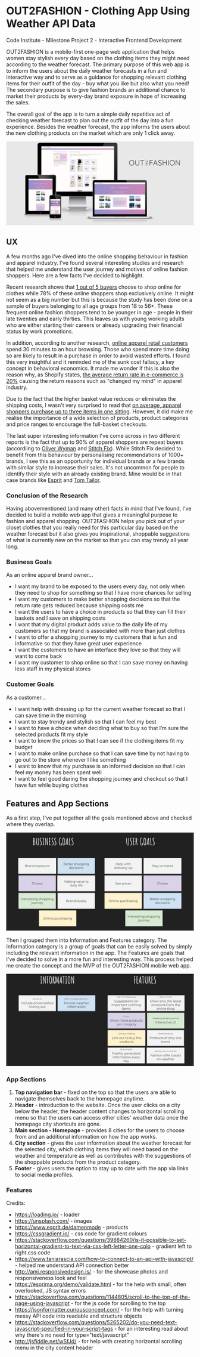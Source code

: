 # OUT2FASHION - Clothing App Using Weather API Data

Code Institute - Milestone Project 2 - Interactive Frontend Development

OUT2FASHION is a mobile-first one-page web application that helps women stay stylish every day based on the clothing items they might need according to the weather forecast. The primary purpose of this web app is to inform the users about the daily weather forecasts in a fun and interactive way and to serve as a guidance for shopping relevant clothing items for their outfit of the day - buy what you like but also what you need! The secondary purpose is to give fashion brands an additional chance to market their products by every-day brand exposure in hope of increasing the sales.

The overall goal of the app is to turn a simple daily repetitive act of checking weather forecast to plan out the outfit of the day into a fun experience. Besides the weather forecast, the app informs the users about the new clothing products on the market which are only 1 click away.

![App Showcase](readme-files/images-readme/img-showcase.png)

## UX

A few months ago I've dived into the online shopping behaviour in fashion and apparel industry. I've found several interesting studies and research that helped me understand the user journey and motives of online fashion shoppers. Here are a few facts I've decided to highlight.

Recent research shows that [1 out of 5 buyers](https://www.oliverwyman.com/content/dam/oliver-wyman/v2/publications/2018/july/Oliver%20Wyman_Understanding%20Behavior%20of%20Apparel%20Shopper.pdf) choose to shop online for clothes while 78% of these online shoppers shop exclusively online. It might not seem as a big number but this is because the study has been done on a sample of buyers belonging to all age groups from 18 to 56+. These frequent online fashion shoppers tend to be younger in age - people in their late twenties and early thirties. This leaves us with young working adults who are either starting their careers or already upgrading their financial status by work promotions.

In addition, according to another research, [online apparel retail customers](https://www.retailcustomerexperience.com/blogs/examining-the-online-apparel-retail-customer-experience/) spend 30 minutes to an hour browsing. Those who spend more time doing so are likely to result in a purchase in order to avoid wasted efforts. I found this very insightful and it reminded me of the sunk cost fallacy, a key concept in behavioral economics. It made me wonder if this is also the reason why, as Shopify states, [the average return rate in e-commerce is 20%](https://www.shopify.com/enterprise/ecommerce-returns) causing the return reasons such as "changed my mind" in apparel industry.

Due to the fact that the higher basket value reduces or eliminates the shipping costs, I wasn't very surprised to read that [on average, apparel shoppers purchase up to three items in one sitting](https://www.retailcustomerexperience.com/blogs/examining-the-online-apparel-retail-customer-experience/). However, it did make me realise the importance of a wide selection of products, product categories and price ranges to encourage the full-basket checkouts.

The last super interesting information I've come across in two different reports is the fact that up to 90% of apparel shoppers are repeat buyers (accordiing to [Oliver Wyman](https://www.oliverwyman.com/our-expertise/insights/2018/jan/understanding-the-2017-apparel-shopper-journey.html) and [Stitch Fix](https://www.wired.com/story/stitch-fix-shop-your-looks/)). While Stitch Fix decided to benefit from this behaviour by personalising recommendations of 1000+ brands, I see this as an opportunity for individual brands or a few brands with similar style to increase their sales. It's not uncommon for people to identify their style with an already existing brand. Mine would be in that case brands like [Esprit](https://www.esprit.com/) and [Tom Tailor](https://www.tom-tailor.com/).

### Conclusion of the Research

Having abovementioned (and many other) facts in mind that I've found, I've decided to build a mobile web app that gives a meaningful purpose to fashion and apparel shopping. OUT2FASHION helps you pick out of your closet clothes that you really need for this particular day based on the weather forecast but it also gives you inspirational, shoppable suggestions of what is currently new on the market so that you can stay trendy all year long.

### Business Goals

As an online apparel brand owner...

* I want my brand to be exposed to the users every day, not only when they need to shop for something so that I have more chances for selling
* I want my customers to make better shopping decisions so that the return rate gets reduced because shipping costs me
* I want the users to have a choice in products so that they can fill their baskets and I save on shipping costs
* I want that my digital product adds value to the daily life of my customers so that my brand is associated with more than just clothes
* I want to offer a shopping journey to my customers that is fun and informative so that they have great user experience
* I want the customers to have an interface they love so that they will want to come back
* I want my customer to shop online so that I can save money on having less staff in my physical stores

### Customer Goals

As a customer...

* I want help with dressing up for the current weather forecast so that I can save time in the morning
* I want to stay trendy and stylish so that I can feel my best
* I want to have a choice when deciding what to buy so that I’m sure the selected products fit my style
* I want to know the prices so that I can see if the clothing items fit my budget
* I want to make online purchase so that I can save time by not having to go out to the store whenever I like something
* I want to know that my purchase is an informed decision so that I can feel my money has been spent well
* I want to feel good during the shopping journey and checkout so that I have fun while buying clothes

## Features and App Sections

As a first step, I've put together all the goals mentioned above and checked where they overlap.

![Goals Overview](readme-files/images-readme/img-goals-overview.png)

Then I grouped them into Information and Features category. The Information category is a group of goals that can be easily solved by simply including the relevant information in the app. The Features are goals that I've decided to solve in a more fun and interesting way. This process helped me create the concept and the MVP of the OUT2FASHION mobile web app.

![Information and Features Overview](readme-files/images-readme/img-information-features-overview.png)

### App Sections

1. **Top navigation bar** - fixed on the top so that the users are able to navigate themselves back to the homepage anytime.
1. **Header** - introduction to the website. Once the user clicks on a city below the header, the header content changes to horizontal scrolling menu so that the users can access other cities' weather data once the homepage city shortcuts are gone.
1. **Main section - Homepage** - provides 8 cities for the users to choose from and an additional information on how the app works.
1. **City section** - gives the user information about the weather forecast for the selected city, which clothing items they will need based on the weather and temperature as well as contributes with the suggestions of the shoppable products from the product category.
1. **Footer** - gives users the option to stay up to date with the app via links to social media profiles.

### Features



















Credits:
- https://loading.io/ - loader
- https://unsplash.com/ - images
- https://www.esprit.de/damenmode - products
- https://cssgradient.io/ - css code for gradient colours
- https://stackoverflow.com/questions/39884260/is-it-possible-to-set-horizontal-gradient-to-text-via-css-left-letter-one-colo - gradient left to right css code
- https://www.taniarascia.com/how-to-connect-to-an-api-with-javascript/ - helped me understand API connection better
- http://ami.responsivedesign.is/ - for the showcase photos and responsiveness look and feel
- https://esprima.org/demo/validate.html - for the help with small, often overlooked, JS syntax errors
- https://stackoverflow.com/questions/1144805/scroll-to-the-top-of-the-page-using-javascript - for the js code for scrolling to the top
- https://jsonformatter.curiousconcept.com/ - for the help with turning messy API code into readable and structure objects
- https://stackoverflow.com/questions/5265202/do-you-need-text-javascript-specified-in-your-script-tags - for an interesting read about why there's no need for type="text/javascript"
- http://jsfiddle.net/wSfJd/ - for help with creating horizontal scrolling menu in the city content header
